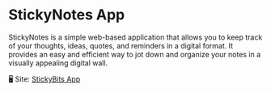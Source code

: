 # StickyNotes App
StickyNotes is a simple web-based application that allows you to keep track of your thoughts, ideas, quotes, and reminders in a digital format. It provides an easy and efficient way to jot down and organize your notes in a visually appealing digital wall.

🖥 Site: [StickyBits App][def]

[def]: https://sticky-bits-app/
